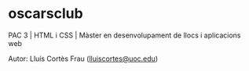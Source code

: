 # oscarsclub

PAC 3 | HTML i CSS | Màster en desenvolupament de llocs i aplicacions web

Autor: Lluís Cortès Frau (lluiscortes@uoc.edu)
